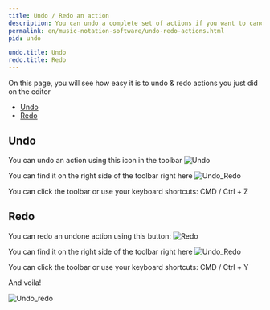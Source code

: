 ```yaml
---
title: Undo / Redo an action
description: You can undo a complete set of actions if you want to cancel what you just composed
permalink: en/music-notation-software/undo-redo-actions.html
pid: undo

undo.title: Undo
redo.title: Redo
---
```


On this page, you will see how easy it is to undo & redo actions you just did on the editor

* [Undo](#undo)
* [Redo](#redo)

## Undo

You can undo an action using this icon in the toolbar ![Undo](https://prod.flat-cdn.com/img/icons/editorActions/undo.svg)

You can find it on the right side of the toolbar right here ![Undo_Redo](/help/assets/img/editor/undo_redo_position.png)

You can click the toolbar or use your keyboard shortcuts: <span class="kb-container"><span class="kb">CMD / Ctrl </span> + <span class="kb">Z</span></span>

## Redo

You can redo an undone action using this button: ![Redo](https://prod.flat-cdn.com/img/icons/editorActions/redo.svg)

You can find it on the right side of the toolbar right here ![Undo_Redo](/help/assets/img/editor/undo_redo_position.png)

You can click the toolbar or use your keyboard shortcuts: <span class="kb-container"><span class="kb">CMD / Ctrl </span> + <span class="kb">Y</span></span>

And voila!

![Undo_redo](/help/assets/img/editor/undo_redo.gif)

